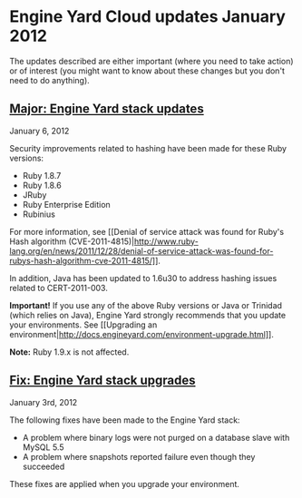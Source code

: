 # Engine Yard Cloud updates January 2012

The updates described are either important (where you need to take action) or of interest (you might want to know about these changes but you don't need to do anything). 

<a href=#update2><h2 id="update2"><b>Major:</b> Engine Yard stack updates</h2></a>

January 6, 2012

Security improvements related to hashing have been made for these Ruby versions:  

* Ruby 1.8.7
* Ruby 1.8.6
* JRuby
* Ruby Enterprise Edition
* Rubinius

For more information, see [[Denial of service attack was found for Ruby's Hash algorithm (CVE-2011-4815)|http://www.ruby-lang.org/en/news/2011/12/28/denial-of-service-attack-was-found-for-rubys-hash-algorithm-cve-2011-4815/]].

In addition, Java has been updated to 1.6u30 to address hashing issues related to CERT-2011-003.

**Important!** If you use any of the above Ruby versions or Java or Trinidad (which relies on Java), Engine Yard strongly recommends that you update your environments. See [[Upgrading an environment|http://docs.engineyard.com/environment-upgrade.html]]. 

**Note:** Ruby 1.9.x is not affected.

<a href=#update1><h2 id="update1">Fix: Engine Yard stack upgrades</h2></a>

January 3rd, 2012

The following fixes have been made to the Engine Yard stack:  

* A problem where binary logs were not purged on a database slave with MySQL 5.5  
* A problem where snapshots reported failure even though they succeeded

These fixes are applied when you upgrade your environment.


[1]: #update1        "update1"
[2]: #update2        "update2"
[3]: #update3        "update3"
[4]: #update4        "update4"
[5]: #update5        "update5"
[6]: #update6        "update6"
[7]: #update7        "update7"
[8]: #update8        "update8"
[9]: #update9        "update9"
[10]: #update10        "update10"
[11]: #update11        "update11"
[12]: #update12        "update12"
[13]: #update13        "update13"
[14]: #update14        "update14"
[15]: #update15        "update15"
[16]: #update16        "update16"
[17]: #update17        "update17"
[18]: #update18        "update18"